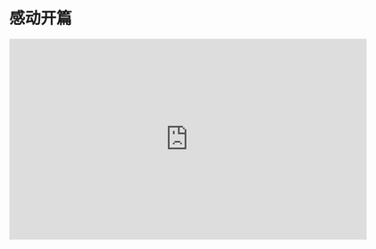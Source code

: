 感动开篇
=====================

<iframe width="640" height="360" src="https://v.youku.com/v_show/id_XMzM3MTIzMTM0OA==.html?spm=a2h0k.11417342.soresults.dtitle&s=12c4ef46110f4f158976" frameborder="0" allow="autoplay; encrypted-media" allowfullscreen></iframe>

